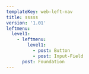```yaml
---
templateKey: web-left-nav
title: sssss
version: '1.01'
leftmenu:
  level1:
    - leftmenu:
        level1:
          - post: Button
          - post: Input-Field
      post: Foundation
---
```


